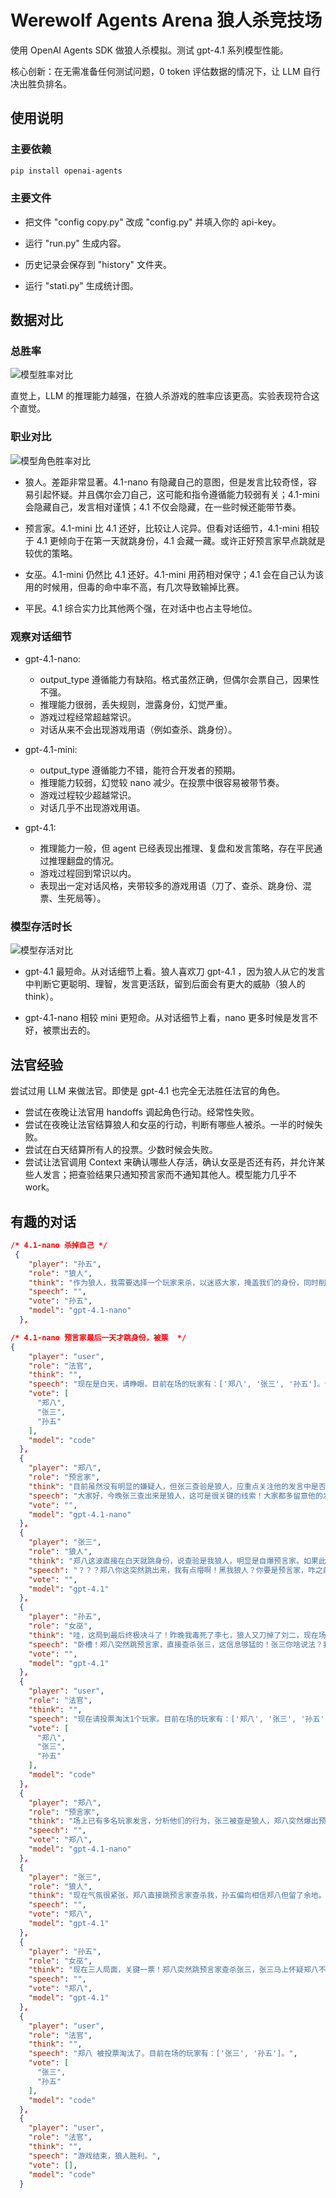 # Werewolf Agents Arena 狼人杀竞技场

使用 OpenAI Agents SDK 做狼人杀模拟。测试 gpt-4.1 系列模型性能。

核心创新：在无需准备任何测试问题，0 token 评估数据的情况下，让 LLM 自行决出胜负排名。

## 使用说明
### 主要依赖
```bash
pip install openai-agents
```
### 主要文件
- 把文件 "config copy.py" 改成 "config.py" 并填入你的 api-key。

- 运行 "run.py" 生成内容。

- 历史记录会保存到 "history" 文件夹。

- 运行 "stati.py" 生成统计图。


## 数据对比
### 总胜率
![模型胜率对比](assets/model_win_rate.png)

直觉上，LLM 的推理能力越强，在狼人杀游戏的胜率应该更高。实验表现符合这个直觉。

### 职业对比

![模型角色胜率对比](assets/model_role_win_rate.png)

- 狼人。差距非常显著。4.1-nano 有隐藏自己的意图，但是发言比较奇怪，容易引起怀疑。并且偶尔会刀自己，这可能和指令遵循能力较弱有关；4.1-mini 会隐藏自己，发言相对谨慎；4.1 不仅会隐藏，在一些时候还能带节奏。

- 预言家。4.1-mini 比 4.1 还好，比较让人诧异。但看对话细节，4.1-mini 相较于 4.1 更倾向于在第一天就跳身份，4.1 会藏一藏。或许正好预言家早点跳就是较优的策略。

- 女巫。4.1-mini 仍然比 4.1 还好。4.1-mini 用药相对保守；4.1 会在自己认为该用的时候用，但毒的命中率不高，有几次导致输掉比赛。

- 平民。4.1 综合实力比其他两个强，在对话中也占主导地位。


### 观察对话细节
- gpt-4.1-nano: 
    - output_type 遵循能力有缺陷。格式虽然正确，但偶尔会票自己，因果性不强。
    - 推理能力很弱，丢失规则，泄露身份，幻觉严重。
    - 游戏过程经常超越常识。
    - 对话从来不会出现游戏用语（例如查杀、跳身份）。

- gpt-4.1-mini: 
    - output_type 遵循能力不错，能符合开发者的预期。
    - 推理能力较弱，幻觉较 nano 减少。在投票中很容易被带节奏。
    - 游戏过程较少超越常识。
    - 对话几乎不出现游戏用语。

- gpt-4.1: 
    - 推理能力一般，但 agent 已经表现出推理、复盘和发言策略，存在平民通过推理翻盘的情况。
    - 游戏过程回到常识以内。
    - 表现出一定对话风格，夹带较多的游戏用语（刀了、查杀、跳身份、混票、生死局等）。

### 模型存活时长

![模型存活对比](assets/model_num_of_chat.png)

- gpt-4.1 最短命。从对话细节上看。狼人喜欢刀 gpt-4.1 ，因为狼人从它的发言中判断它更聪明、理智，发言更活跃，留到后面会有更大的威胁（狼人的 think）。

- gpt-4.1-nano 相较 mini 更短命。从对话细节上看，nano 更多时候是发言不好，被票出去的。

## 法官经验
尝试过用 LLM 来做法官。即使是 gpt-4.1 也完全无法胜任法官的角色。

- 尝试在夜晚让法官用 handoffs 调起角色行动。经常性失败。
- 尝试在夜晚让法官结算狼人和女巫的行动，判断有哪些人被杀。一半的时候失败。
- 尝试在白天结算所有人的投票。少数时候会失败。
- 尝试让法官调用 Context 来确认哪些人存活，确认女巫是否还有药，并允许某些人发言；把查验结果只通知预言家而不通知其他人。模型能力几乎不 work。


## 有趣的对话

``` json
/* 4.1-nano 杀掉自己 */
 {
    "player": "孙五",
    "role": "狼人",
    "think": "作为狼人，我需要选择一个玩家来杀，以迷惑大家，掩盖我们的身份，同时削弱村民的力量。观察名单，赵四可能是个活跃的人物，但我觉得孙五这个名声不太明显，可能更容易隐匿行踪，杀掉他可能会对我们有利。",
    "speech": "",
    "vote": "孙五",
    "model": "gpt-4.1-nano"
  },
```

``` json
/* 4.1-nano 预言家最后一天才跳身份，被票  */
{
    "player": "user",
    "role": "法官",
    "think": "",
    "speech": "现在是白天，请睁眼。目前在场的玩家有：['郑八', '张三', '孙五']。请发言。",
    "vote": [
      "郑八",
      "张三",
      "孙五"
    ],
    "model": "code"
  },
  {
    "player": "郑八",
    "role": "预言家",
    "think": "目前虽然没有明显的嫌疑人，但张三查验是狼人，应重点关注他的发言中是否有带节奏或不自然的地方。其他玩家也都在积极发言，但言词较为一致，没有明显的破绽。村民们需要集思广益，结合预言家的信息，逐步找出嫌疑对象。",
    "speech": "大家好，今晚张三查出来是狼人，这可是很关键的线索！大家都多留意他的发言，看他是否会试图转移注意力或隐藏什么。希望预言家的线索能帮我们早点搞清楚真相，加油！我们要一起坚持，别被狼人带节奏！",
    "vote": "",
    "model": "gpt-4.1-nano"
  },
  {
    "player": "张三",
    "role": "狼人",
    "think": "郑八这波直接在白天就跳身份，说查验是我狼人，明显是自爆预言家。如果此时反跳没啥意义，反而容易暴露自己身份。剩下郑八和孙五，孙五明显偏向相信郑八，但也还在观望。可以转而怀疑郑八是不是自导自演，但力度不能太大，否则只会暴露得更快。最好表现出迷惑和怀疑，拖延一下节奏，制造点混乱。如果孙五不站队，有转机。",
    "speech": "？？？郑八你这突然跳出来，我有点懵啊！黑我狼人？你要是预言家，咋之前一直没发声？之前一直没跳，突然到这个节骨眼说我是狼人，这操作有点奇怪吧……孙五你觉得呢？咱们得好好分析下，别被节奏带偏了，说不定就有人想浑水摸鱼。大家再想想，会不会其实是真狼人想反咬一口啊？",
    "vote": "",
    "model": "gpt-4.1"
  },
  {
    "player": "孙五",
    "role": "女巫",
    "think": "哇，这局到最后终极决斗了！昨晚我毒死了李七，狼人又刀掉了刘二，现在场上只剩下郑八、张三、孙五（我自己）三个人。而且郑八突然跳预言家，指认张三是狼人。张三立刻质疑郑八，态度挺急，感觉像是真被查杀的狼，也有可能是村民被背锅。看之前发言，郑八其实前面都很透明，突然跳身份略显奇怪，但现在是生死局，正常预言家这个时候只会选择自爆身份了。张三如果是狼，这时候肯定拉票互咬，争取最后翻盘。而且我女巫身份还没暴露，最好藏到底，混到最后一票！#生死抉择#",
    "speech": "卧槽！郑八突然跳预言家，直接查杀张三，这信息够猛的！张三你啥说法？我真有点蒙，这局突然爆，直接拉票决斗了属于是😂。不过说实话，郑八前几天基本没啥存在感，今晚突然暴雷，这操作我是服的……现在就看大家怎么信了，反正场面已经拉满了。谁要是真狼人，可别拖大家后腿啊！我建议大家都再自证下身份，别被真正的狼混过去了！#狼人杀最炸场面#",
    "vote": "",
    "model": "gpt-4.1"
  },
  {
    "player": "user",
    "role": "法官",
    "think": "",
    "speech": "现在请投票淘汰1个玩家。目前在场的玩家有：['郑八', '张三', '孙五']。",
    "vote": [
      "郑八",
      "张三",
      "孙五"
    ],
    "model": "code"
  },
  {
    "player": "郑八",
    "role": "预言家",
    "think": "场上已有多名玩家发言，分析他们的行为，张三被查是狼人，郑八突然爆出预言家身份，似乎暗示有内鬼。李七和刘二早期表现较为中立。现在需要结合投票行为，看谁可能是狼人。",
    "speech": "",
    "vote": "郑八",
    "model": "gpt-4.1-nano"
  },
  {
    "player": "张三",
    "role": "狼人",
    "think": "现在气氛很紧张，郑八直接跳预言家查杀我，孙五偏向相信郑八但留了余地。如果我投郑八，可能会打成平票；如果孙五已经信了郑八就没机会了。但只能拼一拼。只能咬死郑八反咬、不要自爆。投郑八！",
    "speech": "",
    "vote": "郑八",
    "model": "gpt-4.1"
  },
  {
    "player": "孙五",
    "role": "女巫",
    "think": "现在三人局面，关键一票！郑八突然跳预言家查杀张三，张三马上怀疑郑八不像真的。回顾局势，郑八之前完全没跳身份、发言也很平，这种低调到最后突然爆查杀很有可能是狼人最后一搏。张三虽然被指控，但抵抗反击态度自然，而且前几天发言都在控场引导。考虑我之前女巫果断毒死李七，这把压根没被狼人针对，说明狼人觉得到最后要翻盘，八成会假跳预言家。赌一把，投郑八，撑张三一票，感觉他更像村民！#终极猜心#",
    "speech": "",
    "vote": "郑八",
    "model": "gpt-4.1"
  },
  {
    "player": "user",
    "role": "法官",
    "think": "",
    "speech": "郑八 被投票淘汰了。目前在场的玩家有：['张三', '孙五']。",
    "vote": [
      "张三",
      "孙五"
    ],
    "model": "code"
  },
  {
    "player": "user",
    "role": "法官",
    "think": "",
    "speech": "游戏结束，狼人胜利。",
    "vote": [],
    "model": "code"
  }
  ```